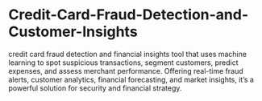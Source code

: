 # Credit-Card-Fraud-Detection-and-Customer-Insights
credit card fraud detection and financial insights tool that uses machine learning to spot suspicious transactions, segment customers, predict expenses, and assess merchant performance. Offering real-time fraud alerts, customer analytics, financial forecasting, and market insights, it’s a powerful solution for security and financial strategy.
